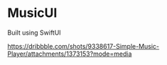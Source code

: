 # MusicUI

Built using SwiftUI

https://dribbble.com/shots/9338617-Simple-Music-Player/attachments/1373153?mode=media

